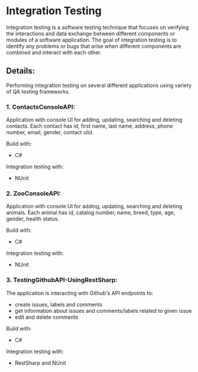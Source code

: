 # Integration Testing
Integration testing is a software testing technique that focuses on verifying the interactions and data exchange between different components or modules of a software application. The goal of integration testing is to identify any problems or bugs that arise when different components are combined and interact with each other.

## Details:
Performing integration testing on several different applications using variety of QA testing frameworks. 

### 1. ContactsConsoleAPI:
Application with console UI for adding, updating, searching and deleting contacts. Each contact has id, first name, last name, address, phone number, email, gender, contact ulid. <br/>

Build with:
- C#

Integration testing with:
- NUnit

### 2. ZooConsoleAPI:
Application with console UI for adding, updating, searching and deleting animals. Each animal has id, catalog number, name, breed, type, age, gender, health status. <br/>

Build with:
- C#

Integration testing with:
- NUnit

### 3. TestingGithubAPI-UsingRestSharp:
The application is interacting with Github's API endpoints to:
- create issues, labels and comments
- get information about issues and comments/labels related to given issue
- edit and delete comments

Build with:
- C#

Integration testing with:
- RestSharp and NUnit